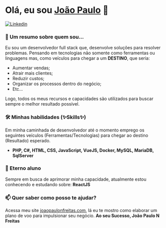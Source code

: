 # Olá, eu sou [João Paulo](https://joaopaulonfreitas.com) 👋

[![Linkedin](https://img.shields.io/badge/-joaopaulonfreitas-blue?style=for-the-badge&logo=Linkedin&logoColor=white&link=https://linkedin.com/in/joaopaulonfreitas)](https://linkedin.com/in/joaopaulonfreitas)

### 🚀 Um resumo sobre quem sou...

Eu sou um desenvolvedor full stack que, desenvolve soluções para resolver problemas. Pensando em tecnologias não somente como ferramentas ou linguagens mas, como veículos para chegar a um **DESTINO**, que seria:

- Aumentar vendas;
- Atrair mais clientes;
- Reduzir custos;
- Organizar os processos dentro do negócio;
- Etc...

Logo, todos os meus recursos e capacidades são utilizados para buscar sempre o melhor resultado possível.

### 🛠 Minhas habilidades (✨Skills✨)

Em minha caminhada de desenvolvedor até o momento emprego os seguintes veículos (Ferramentas/Tecnologias) para chegar ao destino (Resultado) esperado.

- **PHP, C#, HTML, CSS, JavaScript, VueJS, Docker, MySQL, MariaDB, SqlServer**

### 🔭 Eterno aluno

Sempre em busca de aprimorar minha capacidade, atualmente estou conhecendo e estudando sobre: **ReactJS**

### 📫 Quer saber como posso te ajudar?

Acessa meu site [joaopaulonfreitas.com](https://joaopaulonfreitas.com), lá eu te mostro como elaborar um plano de voo para impulsionar seu negócio. 
**Ao seu Sucesso, 
João Paulo N Freitas**

<!--
**joaopaulonfreitas/joaopaulonfreitas** is a ✨ _special_ ✨ repository because its `README.md` (this file) appears on your GitHub profile.

Here are some ideas to get you started:

- 🔭 I’m currently working on ...
- 🌱 I’m currently learning ...
- 👯 I’m looking to collaborate on ...
- 🤔 I’m looking for help with ...
- 💬 Ask me about ...
- 📫 How to reach me: ...
- 😄 Pronouns: ...
- ⚡ Fun fact: ...
-->

